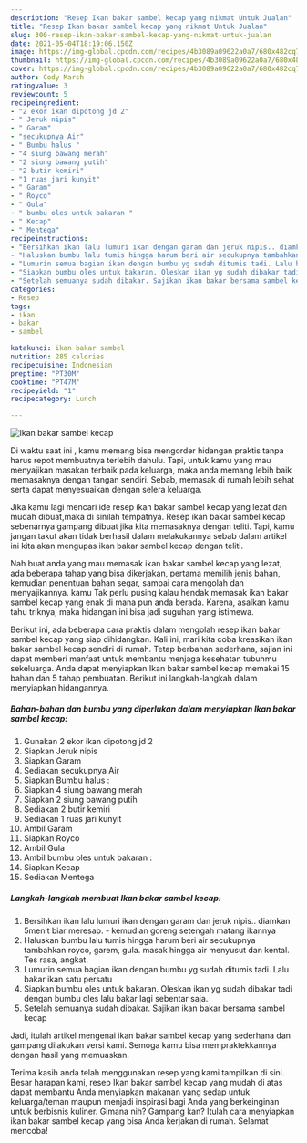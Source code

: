```yaml
---
description: "Resep Ikan bakar sambel kecap yang nikmat Untuk Jualan"
title: "Resep Ikan bakar sambel kecap yang nikmat Untuk Jualan"
slug: 300-resep-ikan-bakar-sambel-kecap-yang-nikmat-untuk-jualan
date: 2021-05-04T18:19:06.150Z
image: https://img-global.cpcdn.com/recipes/4b3089a09622a0a7/680x482cq70/ikan-bakar-sambel-kecap-foto-resep-utama.jpg
thumbnail: https://img-global.cpcdn.com/recipes/4b3089a09622a0a7/680x482cq70/ikan-bakar-sambel-kecap-foto-resep-utama.jpg
cover: https://img-global.cpcdn.com/recipes/4b3089a09622a0a7/680x482cq70/ikan-bakar-sambel-kecap-foto-resep-utama.jpg
author: Cody Marsh
ratingvalue: 3
reviewcount: 5
recipeingredient:
- "2 ekor ikan dipotong jd 2"
- " Jeruk nipis"
- " Garam"
- "secukupnya Air"
- " Bumbu halus "
- "4 siung bawang merah"
- "2 siung bawang putih"
- "2 butir kemiri"
- "1 ruas jari kunyit"
- " Garam"
- " Royco"
- " Gula"
- " bumbu oles untuk bakaran "
- " Kecap"
- " Mentega"
recipeinstructions:
- "Bersihkan ikan lalu lumuri ikan dengan garam dan jeruk nipis.. diamkan 5menit biar meresap. kemudian goreng setengah matang ikannya"
- "Haluskan bumbu lalu tumis hingga harum beri air secukupnya tambahkan royco, garem, gula. masak hingga air menyusut dan kental. Tes rasa, angkat."
- "Lumurin semua bagian ikan dengan bumbu yg sudah ditumis tadi. Lalu bakar ikan satu persatu"
- "Siapkan bumbu oles untuk bakaran. Oleskan ikan yg sudah dibakar tadi dengan bumbu oles lalu bakar lagi sebentar saja."
- "Setelah semuanya sudah dibakar. Sajikan ikan bakar bersama sambel kecap"
categories:
- Resep
tags:
- ikan
- bakar
- sambel

katakunci: ikan bakar sambel 
nutrition: 285 calories
recipecuisine: Indonesian
preptime: "PT30M"
cooktime: "PT47M"
recipeyield: "1"
recipecategory: Lunch

---
```



![Ikan bakar sambel kecap](https://img-global.cpcdn.com/recipes/4b3089a09622a0a7/680x482cq70/ikan-bakar-sambel-kecap-foto-resep-utama.jpg)

Di waktu  saat ini , kamu memang bisa mengorder hidangan praktis tanpa harus repot membuatnya terlebih dahulu. Tapi, untuk kamu yang mau menyajikan masakan terbaik pada keluarga, maka anda memang lebih baik memasaknya dengan tangan sendiri. Sebab, memasak di rumah lebih sehat serta dapat menyesuaikan dengan selera keluarga.

Jika kamu lagi mencari ide resep ikan bakar sambel kecap yang lezat dan mudah dibuat,maka di sinilah tempatnya. Resep ikan bakar sambel kecap  sebenarnya gampang dibuat jika kita memasaknya dengan teliti. Tapi, kamu jangan takut akan tidak berhasil dalam melakukannya 
sebab dalam artikel ini kita akan mengupas ikan bakar sambel kecap dengan teliti.  



Nah buat anda yang mau memasak ikan bakar sambel kecap yang lezat, ada beberapa tahap yang bisa dikerjakan, pertama memilih jenis bahan, kemudian penentuan bahan segar, sampai cara mengolah dan menyajikannya. kamu Tak perlu pusing kalau hendak memasak ikan bakar sambel kecap yang enak di mana pun anda berada. Karena, asalkan kamu  tahu triknya, maka hidangan ini bisa jadi suguhan yang istimewa.

Berikut ini, ada beberapa cara praktis  dalam mengolah resep ikan bakar sambel kecap yang siap dihidangkan. Kali ini, mari kita coba kreasikan ikan bakar sambel kecap sendiri di rumah. Tetap berbahan sederhana, sajian ini dapat memberi manfaat untuk membantu menjaga kesehatan tubuhmu sekeluarga. Anda dapat menyiapkan Ikan bakar sambel kecap memakai 15 bahan dan 5 tahap pembuatan. Berikut ini langkah-langkah dalam menyiapkan hidangannya.

<!--inarticleads1-->

##### Bahan-bahan dan bumbu yang diperlukan dalam menyiapkan Ikan bakar sambel kecap:

1. Gunakan 2 ekor ikan dipotong jd 2
1. Siapkan  Jeruk nipis
1. Siapkan  Garam
1. Sediakan secukupnya Air
1. Siapkan  Bumbu halus :
1. Siapkan 4 siung bawang merah
1. Siapkan 2 siung bawang putih
1. Sediakan 2 butir kemiri
1. Sediakan 1 ruas jari kunyit
1. Ambil  Garam
1. Siapkan  Royco
1. Ambil  Gula
1. Ambil  bumbu oles untuk bakaran :
1. Siapkan  Kecap
1. Sediakan  Mentega




<!--inarticleads2-->

##### Langkah-langkah membuat Ikan bakar sambel kecap:

1. Bersihkan ikan lalu lumuri ikan dengan garam dan jeruk nipis.. diamkan 5menit biar meresap. - kemudian goreng setengah matang ikannya
1. Haluskan bumbu lalu tumis hingga harum beri air secukupnya tambahkan royco, garem, gula. masak hingga air menyusut dan kental. Tes rasa, angkat.
1. Lumurin semua bagian ikan dengan bumbu yg sudah ditumis tadi. Lalu bakar ikan satu persatu
1. Siapkan bumbu oles untuk bakaran. Oleskan ikan yg sudah dibakar tadi dengan bumbu oles lalu bakar lagi sebentar saja.
1. Setelah semuanya sudah dibakar. Sajikan ikan bakar bersama sambel kecap




Jadi, itulah artikel mengenai  ikan bakar sambel kecap  yang sederhana dan gampang dilakukan versi kami. Semoga kamu bisa mempraktekkannya dengan hasil yang memuaskan. 

Terima kasih anda telah menggunakan resep yang kami tampilkan di sini. Besar harapan kami, resep  Ikan bakar sambel kecap yang mudah di atas dapat membantu Anda menyiapkan makanan yang sedap untuk keluarga/teman maupun menjadi inspirasi bagi Anda yang berkeinginan untuk berbisnis kuliner. Gimana nih? Gampang kan? Itulah cara menyiapkan ikan bakar sambel kecap yang bisa Anda kerjakan di rumah. Selamat mencoba!


